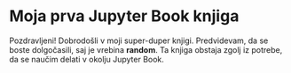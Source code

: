 # Moja prva **Jupyter Book** knjiga

Pozdravljeni! Dobrodošli v moji super-duper knjigi.
Predvidevam, da se boste dolgočasili, saj je vrebina **random**.
Ta knjiga obstaja zgolj iz potrebe, da se naučim delati v okolju Jupyter Book.

